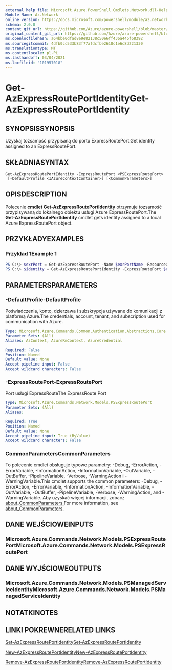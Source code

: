 ```yaml
---
external help file: Microsoft.Azure.PowerShell.Cmdlets.Network.dll-Help.xml
Module Name: Az.Network
online version: https://docs.microsoft.com/powershell/module/az.network/get-azexpressrouteportidentity
schema: 2.0.0
content_git_url: https://github.com/Azure/azure-powershell/blob/master/src/Network/Network/help/Get-AzExpressRoutePortIdentity.md
original_content_git_url: https://github.com/Azure/azure-powershell/blob/master/src/Network/Network/help/Get-AzExpressRoutePortIdentity.md
ms.openlocfilehash: a64bbe0dfad8e9e82138c50e6ff436a445f68392
ms.sourcegitcommit: 4dfb0cc533b83f77afdcfbe2618c1e6c8d221330
ms.translationtype: MT
ms.contentlocale: pl-PL
ms.lasthandoff: 03/04/2021
ms.locfileid: "101957018"
---
```

# <span data-ttu-id="a6c1b-101">Get-AzExpressRoutePortIdentity</span><span class="sxs-lookup"><span data-stu-id="a6c1b-101">Get-AzExpressRoutePortIdentity</span></span>

## <span data-ttu-id="a6c1b-102">SYNOPSIS</span><span class="sxs-lookup"><span data-stu-id="a6c1b-102">SYNOPSIS</span></span>
<span data-ttu-id="a6c1b-103">Uzyskaj tożsamość przypisaną do portu ExpressRoutePort.</span><span class="sxs-lookup"><span data-stu-id="a6c1b-103">Get identity assigned to an ExpressRoutePort.</span></span>

## <span data-ttu-id="a6c1b-104">SKŁADNIA</span><span class="sxs-lookup"><span data-stu-id="a6c1b-104">SYNTAX</span></span>

```
Get-AzExpressRoutePortIdentity -ExpressRoutePort <PSExpressRoutePort>
 [-DefaultProfile <IAzureContextContainer>] [<CommonParameters>]
```

## <span data-ttu-id="a6c1b-105">OPIS</span><span class="sxs-lookup"><span data-stu-id="a6c1b-105">DESCRIPTION</span></span>
<span data-ttu-id="a6c1b-106">Polecenie **cmdlet Get-AzExpressRoutePortIdentity** otrzymuje tożsamość przypisywaną do lokalnego obiektu usługi Azure ExpressRoutePort.</span><span class="sxs-lookup"><span data-stu-id="a6c1b-106">The **Get-AzExpressRoutePortIdentity** cmdlet gets identity assigned to a local Azure ExpressRoutePort object.</span></span>

## <span data-ttu-id="a6c1b-107">PRZYKŁADY</span><span class="sxs-lookup"><span data-stu-id="a6c1b-107">EXAMPLES</span></span>

### <span data-ttu-id="a6c1b-108">Przykład 1</span><span class="sxs-lookup"><span data-stu-id="a6c1b-108">Example 1</span></span>
```powershell
PS C:\> $exrPort = Get-AzExpressRoutePort -Name $exrPortName -ResourceGroupName $resgpName
PS C:\> $identity = Get-AzExpressRoutePortIdentity -ExpressRoutePort $exrPort
```

## <span data-ttu-id="a6c1b-109">PARAMETERS</span><span class="sxs-lookup"><span data-stu-id="a6c1b-109">PARAMETERS</span></span>

### <span data-ttu-id="a6c1b-110">-DefaultProfile</span><span class="sxs-lookup"><span data-stu-id="a6c1b-110">-DefaultProfile</span></span>
<span data-ttu-id="a6c1b-111">Poświadczenia, konto, dzierżawa i subskrypcja używane do komunikacji z platformą Azure.</span><span class="sxs-lookup"><span data-stu-id="a6c1b-111">The credentials, account, tenant, and subscription used for communication with Azure.</span></span>

```yaml
Type: Microsoft.Azure.Commands.Common.Authentication.Abstractions.Core.IAzureContextContainer
Parameter Sets: (All)
Aliases: AzContext, AzureRmContext, AzureCredential

Required: False
Position: Named
Default value: None
Accept pipeline input: False
Accept wildcard characters: False
```

### <span data-ttu-id="a6c1b-112">-ExpressRoutePort</span><span class="sxs-lookup"><span data-stu-id="a6c1b-112">-ExpressRoutePort</span></span>
<span data-ttu-id="a6c1b-113">Port usługi ExpressRoute</span><span class="sxs-lookup"><span data-stu-id="a6c1b-113">The ExpressRoute Port</span></span>

```yaml
Type: Microsoft.Azure.Commands.Network.Models.PSExpressRoutePort
Parameter Sets: (All)
Aliases:

Required: True
Position: Named
Default value: None
Accept pipeline input: True (ByValue)
Accept wildcard characters: False
```

### <span data-ttu-id="a6c1b-114">CommonParameters</span><span class="sxs-lookup"><span data-stu-id="a6c1b-114">CommonParameters</span></span>
<span data-ttu-id="a6c1b-115">To polecenie cmdlet obsługuje typowe parametry: -Debug, -ErrorAction, -ErrorVariable, -InformationAction, -InformationVariable, -OutVariable, -OutBuffer, -PipelineVariable, -Verbose, -WarningAction i -WarningVariable.</span><span class="sxs-lookup"><span data-stu-id="a6c1b-115">This cmdlet supports the common parameters: -Debug, -ErrorAction, -ErrorVariable, -InformationAction, -InformationVariable, -OutVariable, -OutBuffer, -PipelineVariable, -Verbose, -WarningAction, and -WarningVariable.</span></span> <span data-ttu-id="a6c1b-116">Aby uzyskać więcej informacji, zobacz [about_CommonParameters.](http://go.microsoft.com/fwlink/?LinkID=113216)</span><span class="sxs-lookup"><span data-stu-id="a6c1b-116">For more information, see [about_CommonParameters](http://go.microsoft.com/fwlink/?LinkID=113216).</span></span>

## <span data-ttu-id="a6c1b-117">DANE WEJŚCIOWE</span><span class="sxs-lookup"><span data-stu-id="a6c1b-117">INPUTS</span></span>

### <span data-ttu-id="a6c1b-118">Microsoft.Azure.Commands.Network.Models.PSExpressRoutePort</span><span class="sxs-lookup"><span data-stu-id="a6c1b-118">Microsoft.Azure.Commands.Network.Models.PSExpressRoutePort</span></span>

## <span data-ttu-id="a6c1b-119">DANE WYJŚCIOWE</span><span class="sxs-lookup"><span data-stu-id="a6c1b-119">OUTPUTS</span></span>

### <span data-ttu-id="a6c1b-120">Microsoft.Azure.Commands.Network.Models.PSManagedServiceIdentity</span><span class="sxs-lookup"><span data-stu-id="a6c1b-120">Microsoft.Azure.Commands.Network.Models.PSManagedServiceIdentity</span></span>

## <span data-ttu-id="a6c1b-121">NOTATKI</span><span class="sxs-lookup"><span data-stu-id="a6c1b-121">NOTES</span></span>

## <span data-ttu-id="a6c1b-122">LINKI POKREWNE</span><span class="sxs-lookup"><span data-stu-id="a6c1b-122">RELATED LINKS</span></span>
[<span data-ttu-id="a6c1b-123">Set-AzExpressRoutePortIdentity</span><span class="sxs-lookup"><span data-stu-id="a6c1b-123">Set-AzExpressRoutePortIdentity</span></span>](./Set-AzExpressRoutePortIdentity.md)

[<span data-ttu-id="a6c1b-124">New-AzExpressRoutePortIdentity</span><span class="sxs-lookup"><span data-stu-id="a6c1b-124">New-AzExpressRoutePortIdentity</span></span>](./New-AzExpressRoutePortIdentity.md)

[<span data-ttu-id="a6c1b-125">Remove-AzExpressRoutePortIdentity</span><span class="sxs-lookup"><span data-stu-id="a6c1b-125">Remove-AzExpressRoutePortIdentity</span></span>](./Remove-AzExpressRoutePortIdentity.md)